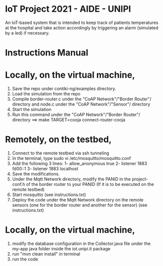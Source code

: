 # IoT Project 2021 - AIDE - UNIPI
An IoT-based system that is intended to keep track of patients temperatures at the hospital and take action accordingly by triggering an alarm (simulated by a led) if necessary. 

# Instructions Manual

# Locally, on the virtual machine,
1) Save the repo under contiki-ng/examples directory.
2) Load the simulation from the repo 
3) Compile border-router.c under the "CoAP Network"/"Border Router"/ directory and node.c under the "CoAP Network"/"Sensor"/ directory
4) Start the simulation
5) Run this command under the "CoAP Network"/"Border Router"/ directory ==>  make TARGET=cooja connect-router-cooja

# Remotely, on the testbed,
1) Connect to the remote testbed via ssh tunneling
2) In the terminal, type sudo vi /etc/mosquitto/mosquitto.conf
3) Add the following 3 lines: 
 	1- allow_anonymous true
	2- listener 1883 fd00::1
	3- listener 1883 localhost
4) Save the modifications.
5) Under the Mqtt Network directory, modify the PANID in the project-conf.h of the border router to your PANID (If it is to be executed on the remote testbed)
6) Start mosquitto  (see instructions.txt)
7) Deploy the code under the Mqtt Network directory on the remote sensors (one for the border router and another for the sensor) (see instructions.txt)

# Locally, on the virtual machine,
1) modify the database configuration in the Collector.java file under the my-app java folder inside the iot.unipi.it package
2) run "mvn clean install" in terminal
3) run the code
